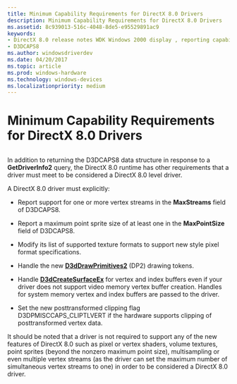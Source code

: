 ```yaml
---
title: Minimum Capability Requirements for DirectX 8.0 Drivers
description: Minimum Capability Requirements for DirectX 8.0 Drivers
ms.assetid: 8c939013-516c-4048-8de5-e95529891ac9
keywords:
- DirectX 8.0 release notes WDK Windows 2000 display , reporting capabilities
- D3DCAPS8
ms.author: windowsdriverdev
ms.date: 04/20/2017
ms.topic: article
ms.prod: windows-hardware
ms.technology: windows-devices
ms.localizationpriority: medium
---
```


# Minimum Capability Requirements for DirectX 8.0 Drivers


## <span id="ddk_minimum_capability_requirements_for_directx_8_0_drivers_gg"></span><span id="DDK_MINIMUM_CAPABILITY_REQUIREMENTS_FOR_DIRECTX_8_0_DRIVERS_GG"></span>


In addition to returning the D3DCAPS8 data structure in response to a **GetDriverInfo2** query, the DirectX 8.0 runtime has other requirements that a driver must meet to be considered a DirectX 8.0 level driver.

A DirectX 8.0 driver must explicitly:

-   Report support for one or more vertex streams in the **MaxStreams** field of D3DCAPS8.

-   Report a maximum point sprite size of at least one in the **MaxPointSize** field of D3DCAPS8.

-   Modify its list of supported texture formats to support new style pixel format specifications.

-   Handle the new [**D3dDrawPrimitives2**](https://msdn.microsoft.com/library/windows/hardware/ff544704) (DP2) drawing tokens.

-   Handle [**D3dCreateSurfaceEx**](https://msdn.microsoft.com/library/windows/hardware/ff542840) for vertex and index buffers even if your driver does not support video memory vertex buffer creation. Handles for system memory vertex and index buffers are passed to the driver.

-   Set the new posttransformed clipping flag D3DPMISCCAPS\_CLIPTLVERT if the hardware supports clipping of posttransformed vertex data.

It should be noted that a driver is not required to support any of the new features of DirectX 8.0 such as pixel or vertex shaders, volume textures, point sprites (beyond the nonzero maximum point size), multisampling or even multiple vertex streams (as the driver can set the maximum number of simultaneous vertex streams to one) in order to be considered a DirectX 8.0 driver.

 

 





